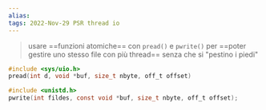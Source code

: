 ```yaml
---
alias: 
tags: 2022-Nov-29 PSR thread io
---
```


> usare ==funzioni atomiche== con `pread()` e `pwrite()` per ==poter gestire uno stesso file con più thread== senza che si "pestino i piedi"

```c
#include <sys/uio.h>
pread(int d, void *buf, size_t nbyte, off_t offset)

#include <unistd.h>
pwrite(int fildes, const void *buf, size_t nbyte, off_t offset);
```